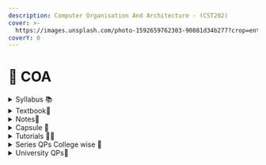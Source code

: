 ```yaml
---
description: Computer Organisation And Architecture - (CST202)
cover: >-
  https://images.unsplash.com/photo-1592659762303-90081d34b277?crop=entropy&cs=srgb&fm=jpg&ixid=M3wxOTcwMjR8MHwxfHNlYXJjaHw0fHxlbGVjdHJvbmljc3xlbnwwfHx8fDE3MDY0MzkxMDR8MA&ixlib=rb-4.0.3&q=85
coverY: 0
---
```


# 💾 COA

<details>

<summary>Syllabus 📚</summary>

[CST202 ](https://drive.google.com/file/d/1Xd01W672dOqtrPrmhYKxtSHG8cpOORUF/view?usp=drive_link)👈

</details>

<details>

<summary>Textbook📖</summary>

[COA Textbook](https://drive.google.com/drive/folders/1Wk0KcJQyGi6QX6It1CCc_iVbRQUR5u2t?usp=drive_link) 👈

</details>

<details>

<summary>Notes📒</summary>

[COA Notes](https://drive.google.com/drive/folders/1wTRLd2fjeT8yvhOnWuCLEy3TG9FB7k4_?usp=drive_link) 👈

</details>

<details>

<summary>Capsule 💊</summary>

[COA Capsule](https://drive.google.com/drive/folders/1aIl-o2DnKNarssPWtcBs5q-qhjcm9ucS?usp=drive_link) 👈

</details>

<details>

<summary>Tutorials 🧑‍🏫</summary>

[COA Useful Links](https://docs.google.com/document/d/1CPsHqC1qGzwVEUQ9CNZMY-noVYWDHSNhXvzl9sj8v-8/edit?usp=drive_link) 👈

</details>

<details>

<summary>Series QPs College wise 📃</summary>

[COA Series QPs](https://drive.google.com/drive/folders/1cEPcaK4l-Xmbo8cOdvFAORpS9lx7b8ZP?usp=drive_link) 👈

</details>

<details>

<summary>University QPs📄</summary>

[COA Previous Year QPs](https://drive.google.com/drive/folders/14o7JlduXcCUgPxnC_6YuWC7eeuSSsANr?usp=drive_link) 👈

</details>
